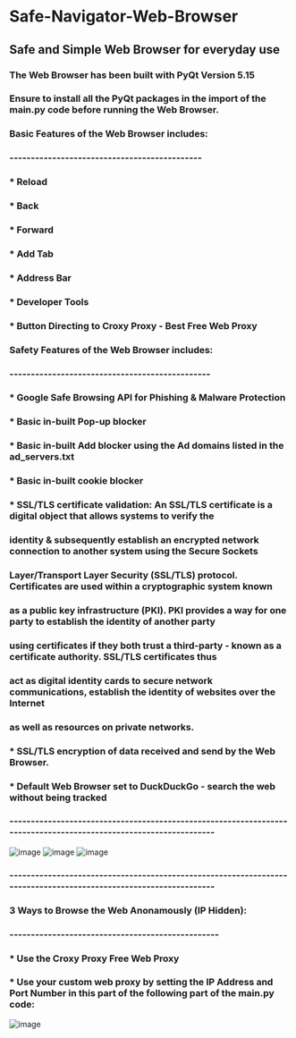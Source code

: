 # Safe-Navigator-Web-Browser
## Safe and Simple Web Browser for everyday use
### The Web Browser has been built with PyQt Version 5.15
### Ensure to install all the PyQt packages in the import of the main.py code before running the Web Browser.
###
### Basic Features of the Web Browser includes:
### ---------------------------------------------
###     * Reload
###     * Back
###     * Forward
###     * Add Tab
###     * Address Bar
###     * Developer Tools
###     * Button Directing to Croxy Proxy - Best Free Web Proxy
###
### Safety Features of the Web Browser includes:
### -----------------------------------------------
###     * Google Safe Browsing API for Phishing & Malware Protection 
###     * Basic in-built Pop-up blocker
###     * Basic in-built Add blocker using the Ad domains listed in the ad_servers.txt    
###     * Basic in-built cookie blocker
###
###     * SSL/TLS certificate validation: An SSL/TLS certificate is a digital object that allows systems to verify the 
###     identity & subsequently establish an encrypted network connection to another system using the Secure Sockets 
###     Layer/Transport Layer Security (SSL/TLS) protocol. Certificates are used within a cryptographic system known 
###     as a public key infrastructure (PKI). PKI provides a way for one party to establish the identity of another party 
###     using certificates if they both trust a third-party - known as a certificate authority. SSL/TLS certificates thus 
###     act as digital identity cards to secure network communications, establish the identity of websites over the Internet 
###     as well as resources on private networks.
###
###     * SSL/TLS encryption of data received and send by the Web Browser.
###     * Default Web Browser set to DuckDuckGo - search the web without being tracked
### -----------------------------------------------------------------------------------------------------------------

![image](https://user-images.githubusercontent.com/53326887/212497159-670c5120-b311-4ab5-bf6a-e5efe13e5e24.png)
![image](https://user-images.githubusercontent.com/53326887/212497255-b4ab871f-2216-437e-8990-04f2842e4c73.png)
![image](https://user-images.githubusercontent.com/53326887/212497293-482ed954-936a-4eb4-a137-2b0c180982c9.png)

### -----------------------------------------------------------------------------------------------------------------
### 3 Ways to Browse the Web Anonamously (IP Hidden):
### -------------------------------------------------
### * Use the Croxy Proxy Free Web Proxy
### * Use your custom web proxy by setting the IP Address and Port Number in this part of the following part of the main.py code:
![image](https://user-images.githubusercontent.com/53326887/212497663-f980bb96-543b-459c-90eb-b5d4fe36c310.png)























